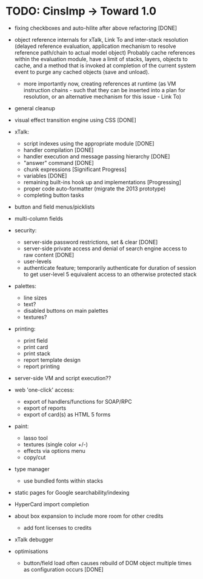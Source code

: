TODO: CinsImp -> Toward 1.0
===========================

* fixing checkboxes and auto-hilite after above refactoring [DONE]

* object reference internals for xTalk, Link To
  and inter-stack resolution
  (delayed reference evaluation, application mechanism to 
  resolve reference path/chain to actual model object)
	Probably cache references within the evaluation module,
	have a limit of stacks, layers, objects to cache,
	and a method that is invoked at completion of the current
	system event to purge any cached objects (save and unload).
	
	- more importantly now, creating references at runtime
	(as VM instruction chains - such that they can be inserted into a plan for
	resolution, or an alternative mechanism for this issue - Link To)

* general cleanup

* visual effect transition engine using CSS [DONE]

* xTalk:
  * script indexes using the appropriate module [DONE]
  * handler compilation [DONE]
  * handler execution and message passing hierarchy [DONE]
  * "answer" command [DONE]
  * chunk expressions [Significant Progress]
  * variables [DONE]
  * remaining built-ins hook up and implementations [Progressing]
  * proper code auto-formatter (migrate the 2013 prototype)
  * completing button tasks
  
* button and field menus/picklists
* multi-column fields

* security:
  * server-side password restrictions, set & clear [DONE]
  * server-side private access and denial of search engine access to raw content [DONE]
  * user-levels
  * authenticate feature; temporarily authenticate for duration of session
    to get user-level 5 equivalent access to an otherwise protected stack

* palettes:
  * line sizes
  * text?
  * disabled buttons on main palettes
  * textures?

* printing:
  * print field
  * print card
  * print stack
  * report template design
  * report printing

* server-side VM and script execution??

* web 'one-click' access:
  * export of handlers/functions for SOAP/RPC
  * export of reports
  * export of card(s) as HTML 5 forms

* paint:
  * lasso tool
  * textures (single color +/-)
  * effects via options menu
  * copy/cut
  
* type manager
  * use bundled fonts within stacks

* static pages for Google searchability/indexing

* HyperCard import completion

* about box expansion to include more room for other credits
  * add font licenses to credits
  
* xTalk debugger

* optimisations
  * button/field load often causes rebuild of DOM object multiple times as configuration occurs [DONE]

